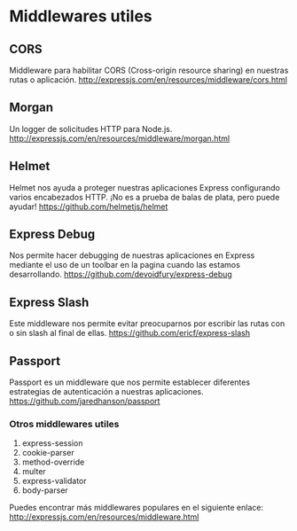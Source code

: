 # Middlewares utiles

## CORS

Middleware para habilitar CORS (Cross-origin resource sharing) en nuestras rutas o aplicación.
<http://expressjs.com/en/resources/middleware/cors.html>

## Morgan

Un logger de solicitudes HTTP para Node.js.
<http://expressjs.com/en/resources/middleware/morgan.html>

## Helmet

Helmet nos ayuda a proteger nuestras aplicaciones Express configurando varios encabezados HTTP. ¡No es a prueba de balas de plata, pero puede ayudar!
<https://github.com/helmetjs/helmet>

## Express Debug

Nos permite hacer debugging de nuestras aplicaciones en Express mediante el uso de un toolbar en la pagina cuando las estamos desarrollando.
<https://github.com/devoidfury/express-debug>

## Express Slash

Este middleware nos permite evitar preocuparnos por escribir las rutas con o sin slash al final de ellas.
<https://github.com/ericf/express-slash>

## Passport

Passport es un middleware que nos permite establecer diferentes estrategias de autenticación a nuestras aplicaciones.
<https://github.com/jaredhanson/passport>

### Otros middlewares utiles

  1. express-session
  2. cookie-parser
  3. method-override
  4. multer
  5. express-validator
  6. body-parser

Puedes encontrar más middlewares populares en el siguiente enlace:
<http://expressjs.com/en/resources/middleware.html>
